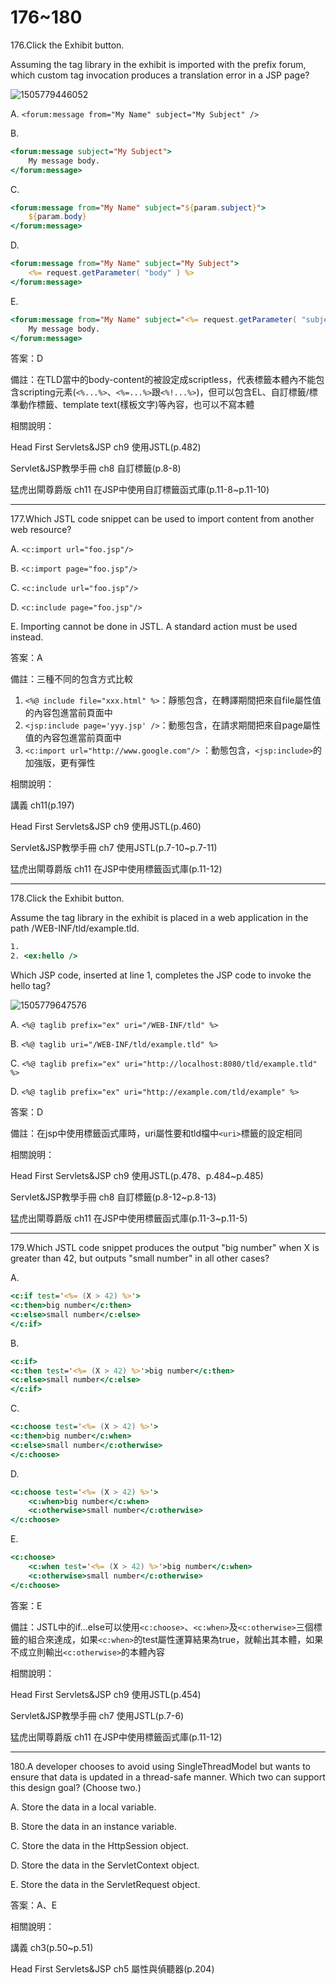 176~180
========================

176.Click the Exhibit button.  

Assuming the tag library in the exhibit is imported with the prefix forum, which custom tag invocation produces a translation error in a JSP page?

![1505779446052](file://media/13296.jpeg)

A.   `<forum:message from="My Name" subject="My Subject" /> `

B.   

```jsp
<forum:message subject="My Subject"> 
	My message body.
</forum:message>
```

C.   

```jsp
<forum:message from="My Name" subject="${param.subject}"> 
	${param.body} 
</forum:message>
```

D.   

```jsp
<forum:message from="My Name" subject="My Subject"> 
	<%= request.getParameter( "body" ) %> 
</forum:message>
```

E.   

```jsp
<forum:message from="My Name" subject="<%= request.getParameter( "subject" ) %>"> 
	My message body. 
</forum:message>
```

答案：D

備註：在TLD當中的body-content的被設定成scriptless，代表標籤本體內不能包含scripting元素(`<%...%>`、`<%=...%>`跟`<%!...%>`)，但可以包含EL、自訂標籤/標準動作標籤、template text(樣板文字)等內容，也可以不寫本體

相關說明：

Head First Servlets&JSP ch9 使用JSTL(p.482)

Servlet&JSP教學手冊 ch8 自訂標籤(p.8-8)

猛虎出閘尊爵版 ch11 在JSP中使用自訂標籤函式庫(p.11-8~p.11-10)

---
177.Which JSTL code snippet can be used to import content from another web resource?

A.   `<c:import url="foo.jsp"/> `

B.   `<c:import page="foo.jsp"/> `

C.   `<c:include url="foo.jsp"/> `

D.   `<c:include page="foo.jsp"/>` 

E.   Importing cannot be done in JSTL. A standard action must be used instead.

答案：A

備註：三種不同的包含方式比較

1. `<%@ include file="xxx.html" %>`：靜態包含，在轉譯期間把來自file屬性值的內容包進當前頁面中
2. `<jsp:include page='yyy.jsp' />`：動態包含，在請求期間把來自page屬性值的內容包進當前頁面中
3. `<c:import url="http://www.google.com"/>` ：動態包含，`<jsp:include>`的加強版，更有彈性

相關說明：

講義 ch11(p.197)

Head First Servlets&JSP ch9 使用JSTL(p.460)

Servlet&JSP教學手冊 ch7 使用JSTL(p.7-10~p.7-11)

猛虎出閘尊爵版 ch11 在JSP中使用標籤函式庫(p.11-12)

---
178.Click the Exhibit button. 

Assume the tag library in the exhibit is placed in a web application in the path /WEB-INF/tld/example.tld. 

```jsp
1. 
2. <ex:hello /> 
```

Which JSP code, inserted at line 1, completes the JSP code to invoke the hello tag?

![1505779647576](file://media/28340.jpeg)

A.   `<%@ taglib prefix="ex" uri="/WEB-INF/tld" %> `

B.   `<%@ taglib uri="/WEB-INF/tld/example.tld" %> `

C.   `<%@ taglib prefix="ex" uri="http://localhost:8080/tld/example.tld" %> `

D.   `<%@ taglib prefix="ex" uri="http://example.com/tld/example" %>`

答案：D

備註：在jsp中使用標籤函式庫時，uri屬性要和tld檔中`<uri>`標籤的設定相同

相關說明：

Head First Servlets&JSP ch9 使用JSTL(p.478、p.484~p.485)

Servlet&JSP教學手冊 ch8 自訂標籤(p.8-12~p.8-13)

猛虎出閘尊爵版 ch11 在JSP中使用標籤函式庫(p.11-3~p.11-5)

---
179.Which JSTL code snippet produces the output "big number" when X is greater than 42, but outputs "small number" in all other cases?

A.   

```jsp
<c:if test='<%= (X > 42) %>'> 
<c:then>big number</c:then> 
<c:else>small number</c:else> 
</c:if> 
```

B.   

```jsp
<c:if> 
<c:then test='<%= (X > 42) %>'>big number</c:then>
<c:else>small number</c:else> 
</c:if> 
```

C.   

```jsp
<c:choose test='<%= (X > 42) %>'> 
<c:then>big number</c:when> 
<c:else>small number</c:otherwise> 
</c:choose> 
```

D.   

```jsp
<c:choose test='<%= (X > 42) %>'> 
	<c:when>big number</c:when> 
	<c:otherwise>small number</c:otherwise> 
</c:choose> 
```

E.   

```jsp
<c:choose> 
	<c:when test='<%= (X > 42) %>'>big number</c:when> 
	<c:otherwise>small number</c:otherwise> 
</c:choose>
```

答案：E

備註：JSTL中的if...else可以使用`<c:choose>`、`<c:when>`及`<c:otherwise>`三個標籤的組合來達成，如果`<c:when>`的test屬性運算結果為true，就輸出其本體，如果不成立則輸出`<c:otherwise>`的本體內容

相關說明：

Head First Servlets&JSP ch9 使用JSTL(p.454)

Servlet&JSP教學手冊 ch7 使用JSTL(p.7-6)

猛虎出閘尊爵版 ch11 在JSP中使用標籤函式庫(p.11-12)

---
180.A developer chooses to avoid using SingleThreadModel but wants to ensure that data is updated in a thread-safe manner. Which two can support this design goal? (Choose two.)

A.   Store the data in a local variable. 

B.   Store the data in an instance variable. 

C.   Store the data in the HttpSession object. 

D.   Store the data in the ServletContext object. 

E.   Store the data in the ServletRequest object.

答案：A、E

相關說明：

講義 ch3(p.50~p.51)

Head First Servlets&JSP ch5 屬性與偵聽器(p.204)



